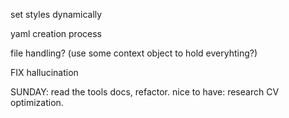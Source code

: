 set styles dynamically

yaml creation process

file handling? (use some context object to hold everyhting?)

FIX hallucination

SUNDAY:
read the tools docs, refactor.
nice to have: research CV optimization.
